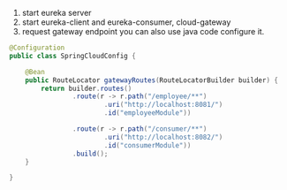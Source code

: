 1. start eureka server
2. start eureka-client and eureka-consumer, cloud-gateway
3. request gateway endpoint
you can also use java code configure it.
```java
@Configuration
public class SpringCloudConfig {

    @Bean
    public RouteLocator gatewayRoutes(RouteLocatorBuilder builder) {
        return builder.routes()
                .route(r -> r.path("/employee/**")
                        .uri("http://localhost:8081/")
                        .id("employeeModule"))

                .route(r -> r.path("/consumer/**")
                        .uri("http://localhost:8082/")
                        .id("consumerModule"))
                .build();
    }

}
```